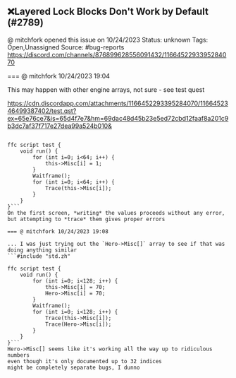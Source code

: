 ## ❌Layered Lock Blocks Don't Work by Default (#2789)
@ mitchfork opened this issue on 10/24/2023
Status: unknown
Tags: Open,Unassigned
Source: #bug-reports https://discord.com/channels/876899628556091432/1166452293395284070


=== @ mitchfork 10/24/2023 19:04

This may happen with other engine arrays, not sure - see test quest

https://cdn.discordapp.com/attachments/1166452293395284070/1166452346499387402/test.qst?ex=65e76ce7&is=65d4f7e7&hm=69dac48d45b23e5ed72cbd12faaf8a201c9b3dc7af37f717e27dea99a524b010&
```#include "std.zh"

ffc script test {
    void run() {
        for (int i=0; i<64; i++) {
            this->Misc[i] = 1;
        }
        Waitframe();
        for (int i=0; i<64; i++) {
            Trace(this->Misc[i]);
        }        
    }
}```
On the first screen, *writing* the values proceeds without any error, but attempting to *trace* them gives proper errors

=== @ mitchfork 10/24/2023 19:08

... I was just trying out the `Hero->Misc[]` array to see if that was doing anything similar
```#include "std.zh"

ffc script test {
    void run() {
        for (int i=0; i<128; i++) {
            this->Misc[i] = 70;
            Hero->Misc[i] = 70;
        }
        Waitframe();
        for (int i=0; i<128; i++) {
            Trace(this->Misc[i]);
            Trace(Hero->Misc[i]);
        }        
    }
}```
Hero->Misc[] seems like it's working all the way up to ridiculous numbers
even though it's only documented up to 32 indices
might be completely separate bugs, I dunno
